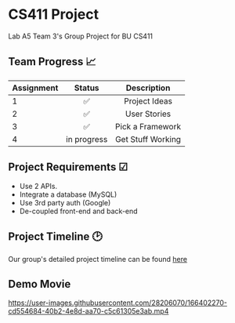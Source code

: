 # CS411 Project
Lab A5 Team 3's Group Project for BU CS411

## Team Progress 📈

| Assignment    |     Status    |  Description    | 
| ------------- |:-------------:| :-------------: | 
| 1             |  ✅           |   Project Ideas  | 
| 2             |  ✅           |    User Stories  | 
| 3             |  ✅           |  Pick a Framework   | 
| 4             |  in progress          |  Get Stuff Working  | 


## Project Requirements ☑

- Use 2 APIs.
- Integrate a database (MySQL)
- Use 3rd party auth (Google)
- De-coupled front-end and back-end

## Project Timeline 🕑
Our group's detailed project timeline can be found [here](https://github.com/SamPom100/CS411_Project/blob/main/project_timeline.md)

## Demo Movie


https://user-images.githubusercontent.com/28206070/166402270-cd554684-40b2-4e8d-aa70-c5c61305e3ab.mp4

